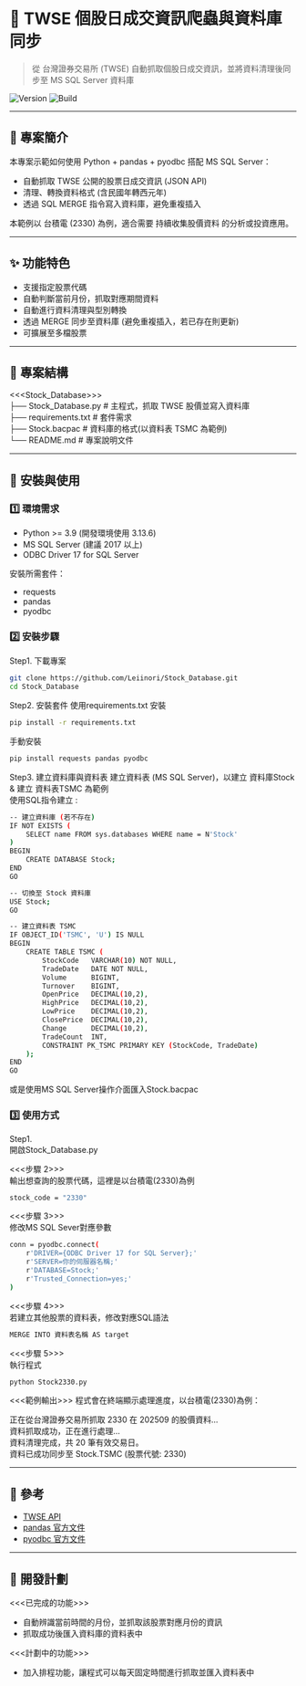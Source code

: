 # 📌 TWSE 個股日成交資訊爬蟲與資料庫同步
> 從 台灣證券交易所 (TWSE) 自動抓取個股日成交資訊，並將資料清理後同步至 MS SQL Server 資料庫

![Version](https://img.shields.io/badge/version-1.0.0-green)
![Build](https://img.shields.io/badge/build-running-blue)

---

## 📖 專案簡介
本專案示範如何使用 Python + pandas + pyodbc 搭配 MS SQL Server：

- 自動抓取 TWSE 公開的股票日成交資訊 (JSON API)
- 清理、轉換資料格式 (含民國年轉西元年)
- 透過 SQL MERGE 指令寫入資料庫，避免重複插入

本範例以 台積電 (2330) 為例，適合需要 持續收集股價資料 的分析或投資應用。

---

## ✨ 功能特色
- 支援指定股票代碼
- 自動判斷當前月份，抓取對應期間資料
- 自動進行資料清理與型別轉換
- 透過 MERGE 同步至資料庫 (避免重複插入，若已存在則更新)
- 可擴展至多檔股票

---

## 📂 專案結構
<<<Stock_Database>>> <br>
├── Stock_Database.py    # 主程式，抓取 TWSE 股價並寫入資料庫 <br>
├── requirements.txt     # 套件需求 <br>
├── Stock.bacpac         # 資料庫的格式(以資料表 TSMC 為範例) <br>
└── README.md            # 專案說明文件 <br>

---

## 🚀 安裝與使用

### 1️⃣ 環境需求
- Python >= 3.9 (開發環境使用 3.13.6)
- MS SQL Server (建議 2017 以上)
- ODBC Driver 17 for SQL Server

安裝所需套件：
- requests
- pandas
- pyodbc

### 2️⃣ 安裝步驟

Step1. 下載專案
```bash
git clone https://github.com/Leiinori/Stock_Database.git
cd Stock_Database
```

Step2. 安裝套件
使用requirements.txt 安裝 <br>
```bash
pip install -r requirements.txt
```

手動安裝 <br>
```bash
pip install requests pandas pyodbc
```

Step3. 建立資料庫與資料表
建立資料表 (MS SQL Server)，以建立 資料庫Stock & 建立 資料表TSMC 為範例 <br>
使用SQL指令建立 : <br>
```bash
-- 建立資料庫 (若不存在)
IF NOT EXISTS (
    SELECT name FROM sys.databases WHERE name = N'Stock'
)
BEGIN
    CREATE DATABASE Stock;
END
GO

-- 切換至 Stock 資料庫
USE Stock;
GO

-- 建立資料表 TSMC
IF OBJECT_ID('TSMC', 'U') IS NULL
BEGIN
    CREATE TABLE TSMC (
        StockCode   VARCHAR(10) NOT NULL,
        TradeDate   DATE NOT NULL,
        Volume      BIGINT,
        Turnover    BIGINT,
        OpenPrice   DECIMAL(10,2),
        HighPrice   DECIMAL(10,2),
        LowPrice    DECIMAL(10,2),
        ClosePrice  DECIMAL(10,2),
        Change      DECIMAL(10,2),
        TradeCount  INT,
        CONSTRAINT PK_TSMC PRIMARY KEY (StockCode, TradeDate)
    );
END
GO
```

或是使用MS SQL Server操作介面匯入Stock.bacpac


### 3️⃣ 使用方式
Step1. <br>
開啟Stock_Database.py

<<<步驟 2>>> <br>
輸出想查詢的股票代碼，這裡是以台積電(2330)為例
```bash
stock_code = "2330"
```

<<<步驟 3>>> <br>
修改MS SQL Sever對應參數
```bash
conn = pyodbc.connect(
    r'DRIVER={ODBC Driver 17 for SQL Server};'
    r'SERVER=你的伺服器名稱;'
    r'DATABASE=Stock;'
    r'Trusted_Connection=yes;'
)
```

<<<步驟 4>>> <br>
若建立其他股票的資料表，修改對應SQL語法 <br>
```bash
MERGE INTO 資料表名稱 AS target
```

<<<步驟 5>>> <br>
執行程式
```bash
python Stock2330.py
```

<<<範例輸出>>>
程式會在終端顯示處理進度，以台積電(2330)為例： <br>

正在從台灣證券交易所抓取 2330 在 202509 的股價資料... <br>
資料抓取成功，正在進行處理... <br>
資料清理完成，共 20 筆有效交易日。 <br>
資料已成功同步至 Stock.TSMC (股票代號: 2330) <br>

---

## 🔗 參考

- [TWSE API](https://www.twse.com.tw/zh/page/trading/exchange/STOCK_DAY.html)
- [pandas 官方文件](https://pandas.pydata.org/docs/)
- [pyodbc 官方文件](https://github.com/mkleehammer/pyodbc)

---

## 📌 開發計劃
 <<<已完成的功能>>> <br>
- 自動辨識當前時間的月份，並抓取該股票對應月份的資訊 <br>
- 抓取成功後匯入資料庫的資料表中 <br>

 <<<計劃中的功能>>> <br>
- 加入排程功能，讓程式可以每天固定時間進行抓取並匯入資料表中 <br>


